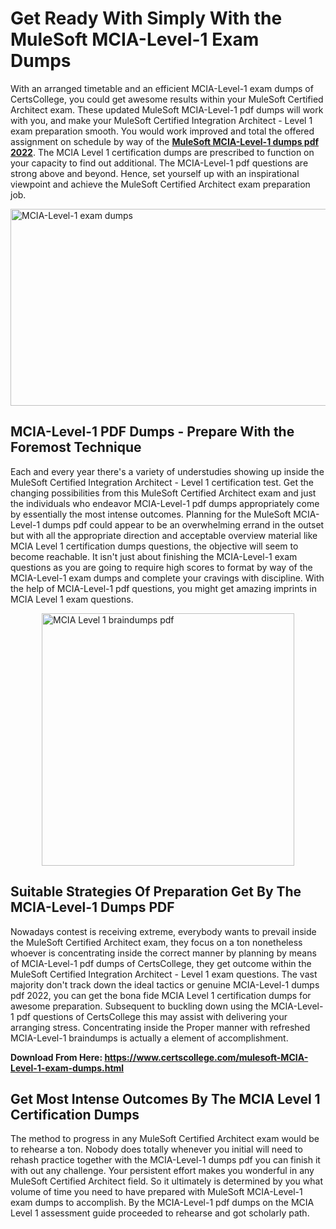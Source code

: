 <h1><strong>Get Ready With Simply With the MuleSoft MCIA-Level-1 Exam Dumps&nbsp;</strong></h1>
<p><span style="font-weight: 400;">With an arranged timetable and an efficient  MCIA-Level-1 exam dumps of CertsCollege, you could get awesome results within your MuleSoft Certified Architect exam. These updated MuleSoft MCIA-Level-1 pdf dumps will work with you, and make your MuleSoft Certified Integration Architect - Level 1 exam preparation smooth. You would work improved and total the offered assignment on schedule by way of the <strong><a href="https://www.certscollege.com/mulesoft-MCIA-Level-1-exam-dumps.html">MuleSoft MCIA-Level-1 dumps pdf 2022</a></strong>. The MCIA Level 1 certification dumps are prescribed to function on your capacity to find out additional. The  MCIA-Level-1 pdf questions are strong above and beyond. Hence, set yourself up with an inspirational viewpoint and achieve the MuleSoft Certified Architect exam preparation job.&nbsp;</span></p>
<p><span style="font-weight: 400;"><img style="display: block; margin-left: auto; margin-right: auto;" src="https://i.ibb.co/CPDK3ps/Yellow-and-Blue-Initiative-Blog-Banner.png" alt="MCIA-Level-1 exam dumps" width="559" height="315" /></span></p>
<h2><strong>MCIA-Level-1 PDF Dumps - Prepare With the Foremost Technique</strong></h2>
<p><span style="font-weight: 400;">Each and every year there's a variety of understudies showing up inside the MuleSoft Certified Integration Architect - Level 1 certification test. Get the changing possibilities from this MuleSoft Certified Architect exam and just the individuals who endeavor MCIA-Level-1 pdf dumps appropriately come by essentially the most intense outcomes. Planning for the MuleSoft MCIA-Level-1 dumps pdf could appear to be an overwhelming errand in the outset but with all the appropriate direction and acceptable overview material like MCIA Level 1 certification dumps questions, the objective will seem to become reachable. It isn't just about finishing the MCIA-Level-1 exam questions as you are going to require high scores to format by way of the MCIA-Level-1 exam dumps and complete your cravings with discipline. With the help of MCIA-Level-1 pdf questions, you might get amazing imprints in MCIA Level 1 exam questions.</span></p>
<p><span style="font-weight: 400;"><a href="https://tinyurl.com/y8gwc9f4"><img style="display: block; margin-left: auto; margin-right: auto;" src="https://i.ibb.co/9tMrhdY/Teacher-Appreciation-Invitation.png" alt="MCIA Level 1 braindumps pdf " width="404" height="404" /></a></span></p>
<h2><strong>Suitable Strategies Of Preparation Get By The MCIA-Level-1 Dumps PDF</strong></h2>
<p><span style="font-weight: 400;">Nowadays contest is receiving extreme, everybody wants to prevail inside the MuleSoft Certified Architect exam, they focus on a ton nonetheless whoever is concentrating inside the correct manner by planning by means of MCIA-Level-1 pdf dumps of CertsCollege, they get outcome within the MuleSoft Certified Integration Architect - Level 1 exam questions. The vast majority don't track down the ideal tactics or genuine MCIA-Level-1 dumps pdf 2022, you can get the bona fide MCIA Level 1 certification dumps for awesome preparation. Subsequent to buckling down using the  MCIA-Level-1 pdf questions of CertsCollege this may assist with delivering your arranging stress. Concentrating inside the Proper manner with refreshed MCIA-Level-1 braindumps is actually a element of accomplishment.</span></p>
<p><span style="font-weight: 400;"><strong>Download From Here: <a href="https://www.certscollege.com/mulesoft-MCIA-Level-1-exam-dumps.html">https://www.certscollege.com/mulesoft-MCIA-Level-1-exam-dumps.html</a></strong></span></p>
<h2><strong>Get Most Intense Outcomes By The MCIA Level 1 Certification Dumps</strong></h2>
<p><span style="font-weight: 400;">The method to progress in any MuleSoft Certified Architect exam would be to rehearse a ton. Nobody does totally whenever you initial will need to rehash practice together with the MCIA-Level-1 dumps pdf you can finish it with out any challenge. Your persistent effort makes you wonderful in any MuleSoft Certified Architect field. So it ultimately is determined by you what volume of time you need to have prepared with MuleSoft MCIA-Level-1 exam dumps to accomplish. By the MCIA-Level-1 pdf dumps on the MCIA Level 1 assessment guide proceeded to rehearse and got scholarly path.</span></p>
